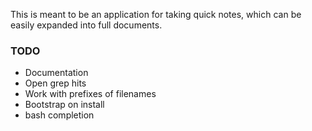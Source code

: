 This is meant to be an application for taking quick notes, which can be
easily expanded into full documents.

### TODO ###

-   Documentation
-   Open grep hits
-   Work with prefixes of filenames
-   Bootstrap on install
-   bash completion
